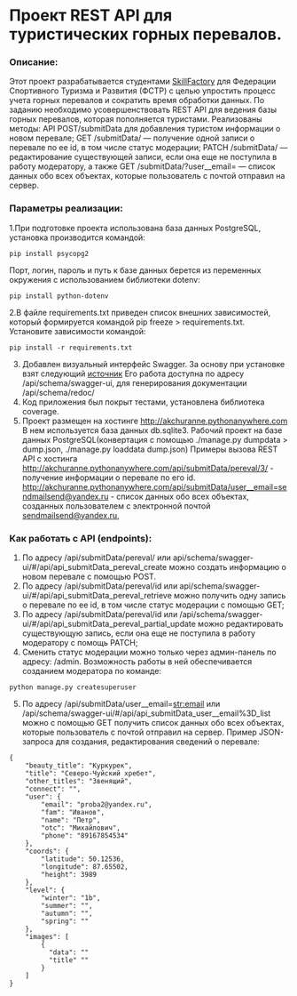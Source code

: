 # Проект REST API для туристических горных перевалов.
### Описание:
Этот проект разрабатывается студентами [SkillFactory](https://skillfactory.ru/python-developer) для Федерации Спортивного Туризма и Развития (ФСТР) с целью упростить
процесс учета горных перевалов и сократить время обработки данных. По заданию необходимо усовершенствовать  REST API 
для ведения базы горных перевалов, которая пополняется туристами.
Реализованы методы: API POST/submitData для добавления туристом информации о новом перевале; 
GET /submitData/<id> — получение одной записи о перевале по ее id, в том числе статус модерации;
PATCH /submitData/<id> — редактирование существующей записи, если она еще не поступила в работу модератору, 
а также GET /submitData/?user__email=<email> — список данных обо всех объектах, которые пользователь с почтой <email> отправил на сервер.

###  Параметры реализации:
1.При подготовке проекта использована база данных PostgreSQL, установка производится командой: 
```
pip install psycopg2
```
Порт, логин, пароль и путь к базе данных берется из переменных окружения с использованием библиотеки dotenv: 
```
pip install python-dotenv
```
2.В файле requirements.txt приведен список внешних зависимостей, который формируется командoй pip freeze > requirements.txt.
Установите зависимости командой:
```
pip install -r requirements.txt
```
3. Добавлен визуальный интерфейс Swagger. За основу при установке взят следующий [источник](https://appliku.com/post/django-rest-framework-swagger-openapi-tutorial)
Его работа доступна по адресу /api/schema/swagger-ui, для генерирования документации /api/schema/redoc/
4. Код приложения был покрыт тестами, установлена библиотека coverage. 
5. Проект размещен на хостинге http://akchuranne.pythonanywhere.com В нем используется база данных db.sqlite3.
Рабочий проект на базе данных PostgreSQL(конвертация с помощью ./manage.py dumpdata > dump.json,
./manage.py loaddata dump.json)
Примеры вызова REST API с хостинга http://akchuranne.pythonanywhere.com/api/submitData/pereval/3/ - получение информации о перевале по его id.
http://akchuranne.pythonanywhere.com/api/submitData/user__email=sendmailsend@yandex.ru - список данных обо всех объектах, созданных пользователем с электронной почтой sendmailsend@yandex.ru,


### Как работать с API (endpoints):
1. По адресу /api/submitData/pereval/ или api/schema/swagger-ui/#/api/api_submitData_pereval_create можно создать информацию о новом перевале с помощью POST.
2. По адресу /api/submitData/pereval/id или api/schema/swagger-ui/#/api/api_submitData_pereval_retrieve можно получить одну запись о перевале по ее id, в том числе статус модерации c помощью GET;
3. По адресу /api/submitData/pereval/id или /api/schema/swagger-ui/#/api/api_submitData_pereval_partial_update можно редактировать существующую запись, если она еще не поступила в работу модератору с помощь PATCH;
4. Сменить статус модерации можно только через админ-панель по адресу: /admin. Возможность работы в ней обеспечивается созданием модератора по команде:
```
python manage.py createsuperuser
```
5. По адресу /api/submitData/user__email=<str:email> или /api/schema/swagger-ui/#/api/api_submitData_user__email%3D_list  можно с помощью GET получить список данных обо всех объектах, которые пользователь с почтой <email> отправил на сервер.
Пример JSON-запроса для создания, редактирования сведений о перевале:
```
{
    "beauty_title": "Куркурек",
    "title": "Северо-Чуйский хребет",
    "other_titles": "Звенящий",
    "connect": "",
    "user": {
        "email": "proba2@yandex.ru",
        "fam": "Иванов",
        "name": "Петр",
        "otc": "Михайлович",
        "phone": "89167854534"
    },
    "coords": {
        "latitude": 50.12536,
        "longitude": 87.65502,
        "height": 3989
    },
    "level": {
        "winter": "1b",
        "summer": "",
        "autumn": "",
        "spring": ""
    },
    "images": [
        { 
          "data": ""
          "title" ""
        }
    ]
}
```

